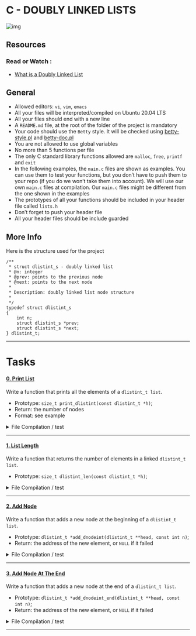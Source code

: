 # C - DOUBLY LINKED LISTS

![img](https://lapmos.com//images/posts/Insertion%20and%20deletion%20in%20doubly%20linked%20list%20in%20C%20program.png)

## Resources
### Read or Watch :

- [What is a Doubly Linked List](https://www.youtube.com/watch?v=k0pjD12bzP0)

## General

- Allowed editors: `vi`, `vim`, `emacs`
- All your files will be interpreted/compiled on Ubuntu 20.04 LTS
- All your files should end with a new line
- A `README.md` file, at the root of the folder of the project is mandatory
- Your code should use the `Betty` style. It will be checked using [betty-style.pl](https://github.com/hs-hq/Betty/blob/master/betty-style.pl) and [betty-doc.pl](https://github.com/hs-hq/Betty/blob/master/betty-doc.pl)
- You are not allowed to use global variables
- No more than 5 functions per file
- The only C standard library functions allowed are `malloc`, `free`, `printf` and `exit`
- In the following examples, the `main.c` files are shown as examples. You can use them to test your functions, but you don’t have to push them to your repo (if you do we won’t take them into account). We will use our own `main.c` files at compilation. Our `main.c` files might be different from the one shown in the examples
- The prototypes of all your functions should be included in your header file called `lists.h`
- Don’t forget to push your header file
- All your header files should be include guarded

## More Info

Here is the structure used for the project

```
/**
 * struct dlistint_s - doubly linked list
 * @n: integer
 * @prev: points to the previous node
 * @next: points to the next node
 *
 * Description: doubly linked list node structure
 * 
 */
typedef struct dlistint_s
{
    int n;
    struct dlistint_s *prev;
    struct dlistint_s *next;
} dlistint_t;
```

----------------------
# Tasks

#### [0. Print List](https://github.com/MathieuMorel62/holbertonschool-low_level_programming/blob/master/doubly_linked_lists/0-print_dlistint.c)

Write a function that prints all the elements of a `dlistint_t list`.

- Prototype: `size_t print_dlistint(const dlistint_t *h)`;
- Return: the number of nodes
- Format: see example

<details>
<summary>File Compilation / test</summary>
<br>

```
julien@ubuntu:~/Doubly linked lists$ cat 0-main.c 
#include <stdlib.h>
#include <string.h>
#include <stdio.h>
#include "lists.h"

/**
 * main - check the code
 *
 * Return: Always EXIT_SUCCESS.
 */
int main(void)
{
    dlistint_t *head;
    dlistint_t *new;
    dlistint_t hello = {8, NULL, NULL};
    size_t n;

    head = &hello;
    new = malloc(sizeof(dlistint_t));
    if (new == NULL)
    {
        dprintf(2, "Error: Can't malloc\n");
        return (EXIT_FAILURE);
    }
    new->n = 9;
    head->prev = new;
    new->next = head;
    new->prev = NULL;
    head = new;
    n = print_dlistint(head);
    printf("-> %lu elements\n", n);
    free(new);
    return (EXIT_SUCCESS);
}
julien@ubuntu:~/Doubly linked lists$ gcc -Wall -pedantic -Werror -Wextra -std=gnu89 0-main.c 0-print_dlistint.c -o a
julien@ubuntu:~/Doubly linked lists$ ./a 
9
8
-> 2 elements
julien@ubuntu:~/Doubly linked lists$
```
</details>
  
---------------------

#### [1. List Length](https://github.com/MathieuMorel62/holbertonschool-low_level_programming/blob/master/doubly_linked_lists/1-dlistint_len.c)

Write a function that returns the number of elements in a linked `dlistint_t list`.

- Prototype: `size_t dlistint_len(const dlistint_t *h)`;

<details>
<summary>File Compilation / test</summary>
<br>

```
julien@ubuntu:~/Doubly linked lists$ cat 1-main.c 
#include <stdlib.h>
#include <string.h>
#include <stdio.h>
#include "lists.h"

/**
 * main - check the code
 *
 * Return: Always EXIT_SUCCESS.
 */
int main(void)
{
    dlistint_t *head;
    dlistint_t *new;
    dlistint_t hello = {8, NULL, NULL};
    size_t n;

    head = &hello;
    new = malloc(sizeof(dlistint_t));
    if (new == NULL)
    {
        dprintf(2, "Error: Can't malloc\n");
        return (EXIT_FAILURE);
    }
    new->n = 9;
    head->prev = new;
    new->next = head;
    new->prev = NULL;
    head = new;
    n = dlistint_len(head);
    printf("-> %lu elements\n", n);
    free(new);
    return (EXIT_SUCCESS);
}
julien@ubuntu:~/Doubly linked lists$ gcc -Wall -pedantic -Werror -Wextra -std=gnu89 1-main.c 1-dlistint_len.c -o b
julien@ubuntu:~/Doubly linked lists$ ./b 
-> 2 elements
julien@ubuntu:~/Doubly linked lists$ 
```
</details>

-------------------------

#### [2. Add Node](https://github.com/MathieuMorel62/holbertonschool-low_level_programming/blob/master/doubly_linked_lists/2-add_dnodeint.c)

Write a function that adds a new node at the beginning of a `dlistint_t list`.

- Prototype: `dlistint_t *add_dnodeint(dlistint_t **head, const int n)`;
- Return: the address of the new element, or `NULL` if it failed

<details>
<summary>File Compilation / test</summary>
<br>

```
julien@ubuntu:~/Doubly linked lists$ cat 2-main.c 
#include <stdlib.h>
#include <string.h>
#include <stdio.h>
#include "lists.h"

/**
 * main - check the code
 *
 * Return: Always EXIT_SUCCESS.
 */
int main(void)
{
    dlistint_t *head;

    head = NULL;
    add_dnodeint(&head, 0);
    add_dnodeint(&head, 1);
    add_dnodeint(&head, 2);
    add_dnodeint(&head, 3);
    add_dnodeint(&head, 4);
    add_dnodeint(&head, 98);
    add_dnodeint(&head, 402);
    add_dnodeint(&head, 1024);
    print_dlistint(head);
    return (EXIT_SUCCESS);
}
julien@ubuntu:~/Doubly linked lists$ gcc -Wall -pedantic -Werror -Wextra -std=gnu89 2-main.c 2-add_dnodeint.c 0-print_dlistint.c -o c
julien@ubuntu:~/Doubly linked lists$ ./c 
1024
402
98
4
3
2
1
0
julien@ubuntu:~/Doubly linked lists$ 
```
</details>

-----------------------

#### [3. Add Node At The End](https://github.com/MathieuMorel62/holbertonschool-low_level_programming/blob/master/doubly_linked_lists/3-add_dnodeint_end.c)

Write a function that adds a new node at the end of a `dlistint_t list`.

- Prototype: `dlistint_t *add_dnodeint_end(dlistint_t **head, const int n)`;
- Return: the address of the new element, or `NULL` if it failed

<details>
<summary>File Compilation / test</summary>
<br>

```
julien@ubuntu:~/Doubly linked lists$ cat 3-main.c 
#include <stdlib.h>
#include <string.h>
#include <stdio.h>
#include "lists.h"

/**
 * main - check the code
 *
 * Return: Always EXIT_SUCCESS.
 */
int main(void)
{
    dlistint_t *head;

    head = NULL;
    add_dnodeint_end(&head, 0);
    add_dnodeint_end(&head, 1);
    add_dnodeint_end(&head, 2);
    add_dnodeint_end(&head, 3);
    add_dnodeint_end(&head, 4);
    add_dnodeint_end(&head, 98);
    add_dnodeint_end(&head, 402);
    add_dnodeint_end(&head, 1024);
    print_dlistint(head);
    return (EXIT_SUCCESS);
}
julien@ubuntu:~/Doubly linked lists$ gcc -Wall -pedantic -Werror -Wextra -std=gnu89 3-main.c 3-add_dnodeint_end.c 0-print_dlistint.c -o d
julien@ubuntu:~/Doubly linked lists$ ./d 
0
1
2
3
4
98
402
1024
julien@ubuntu:~/Doubly linked lists$ 
```
</details>
  
---------------------


